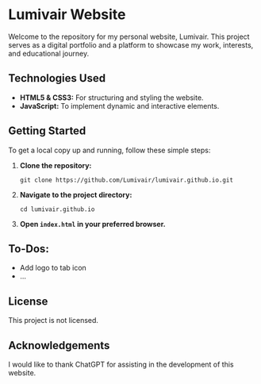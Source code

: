 <h1>Lumivair Website</h1>
<p>Welcome to the repository for my personal website, Lumivair. This project serves as a digital portfolio and a platform to showcase my work, interests, and educational journey.</p>
    
<h2>Technologies Used</h2>
<ul>
<li><strong>HTML5 & CSS3:</strong> For structuring and styling the website.</li>
<li><strong>JavaScript:</strong> To implement dynamic and interactive elements.</li>
</ul>
    
<h2>Getting Started</h2>
<p>To get a local copy up and running, follow these simple steps:</p>
<ol>
<li><strong>Clone the repository:</strong></li>
<pre><code>git clone https://github.com/Lumivair/lumivair.github.io.git</code></pre>
<li><strong>Navigate to the project directory:</strong></li>
<pre><code>cd lumivair.github.io</code></pre>
<li><strong>Open <code>index.html</code> in your preferred browser.</strong></li>
</ol>
    
<h2>To-Dos:</h2>
<ul>
<li>Add logo to tab icon</li>
<li>...</li>
</ul>
    
<h2>License</h2>
<p>This project is not licensed.</p>
    
<h2>Acknowledgements</h2>
<p>I would like to thank ChatGPT for assisting in the development of this website.</p>
